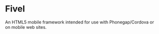 Fivel
=====

An HTML5 mobile framework intended for use with Phonegap/Cordova or on mobile web sites.
